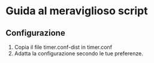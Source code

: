 # Guida al meraviglioso script

## Configurazione

1. Copia il file timer.conf-dist in timer.conf
2. Adatta la configurazione secondo le tue preferenze.

